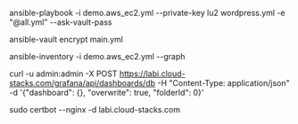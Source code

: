 ansible-playbook -i demo.aws_ec2.yml --private-key lu2  wordpress.yml -e "@all.yml"  --ask-vault-pass


ansible-vault encrypt main.yml

ansible-inventory -i demo.aws_ec2.yml --graph


curl -u admin:admin -X POST https://labi.cloud-stacks.com/grafana/api/dashboards/db -H "Content-Type: application/json" -d '{"dashboard": {}, "overwrite": true, "folderId": 0}'



sudo certbot --nginx -d labi.cloud-stacks.com